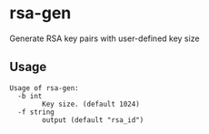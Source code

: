 # rsa-gen
Generate RSA key pairs with user-defined key size

## Usage
```
Usage of rsa-gen:
  -b int
    	Key size. (default 1024)
  -f string
    	output (default "rsa_id")
```
